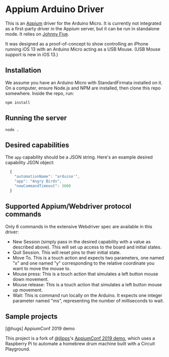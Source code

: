 # Appium Arduino Driver

This is an [Appium](https://github.com/appium/appium) driver for the Arduino Micro. It is currently not integrated as a first-party driver in the Appium server, but it can be run in standalone mode. It relies on [Johnny Five](http://johnny-five.io/).

It was designed as a proof-of-concept to show controlling an iPhone running iOS 13 with an Arduino Micro acting as a USB Mouse. (USB Mouse support is new in iOS 13.)

## Installation

We assume you have an Arduino Micro with StandardFirmata installed on it. On a computer, ensure Node.js and NPM are installed, then clone this repo somewhere. Inside the repo, run:

```
npm install
```

## Running the server

```
node .
```

## Desired capabilities

The `app` capability should be a JSON string. Here's an example desired capability JSON object:

```js
  {
    "automationName": "arduino'",
    "app": "Angry Birds",
    "newCommandTimeout": 3600
  }
```


## Supported Appium/Webdriver protocol commands

Only 6 commands in the extensive Webdriver spec are available in this driver:

* New Session (simply pass in the desired capability with a value as described above). This will set up access to the board and initial states.
* Quit Session. This will reset pins to their initial state.
* Move To. This is a touch action and expects two parameters, one named "x" and one named "y" corresponding to the relative coordinate you want to move the mouse to.
* Mouse press: This is a touch action that simulates a left button mouse down movement.
* Mouse release: This is a touch action that simulates a left button mouse up movement.
* Wait: This is command run locally on the Arduino. It expects one integer parameter named "ms", representing the number of milliseconds to wait.

## Sample projects

[@hugs] AppiumConf 2019 demo

This project is a fork of [@jlipps](https://github.com/jlipps)'s [AppiumConf 2019 demo](https://github.com/jlipps/appiumconf2019), which uses a Raspberry Pi to automate a homebrew drum machine built with a Circuit Playground.

